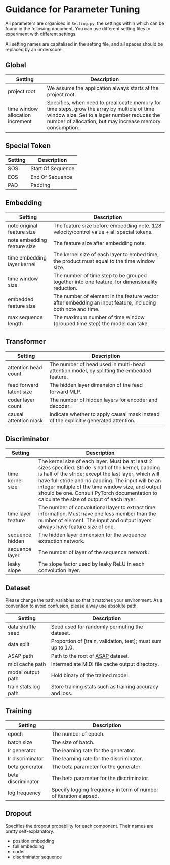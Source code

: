 # Guidance for Parameter Tuning

All parameters are organised in `Setting.py`, the settings within which can be found in the following document. You can use different setting files to experiment with different settings.

All setting names are capitalised in the setting file, and all spaces should be replaced by an underscore.

## Global

| Setting | Description |
| ------- | ----------- |
| project root | We assume the application always starts at the project root. |
| time window allocation increment | Specifies, when need to preallocate memory for time steps, grow the array by multiple of time window size. Set to a lager number reduces the number of allocation, but may increase memory consumption. |

## Special Token

| Setting | Description |
| ------- | ----------- |
| SOS | Start Of Sequence |
| EOS | End Of Sequence |
| PAD | Padding |

## Embedding

| Setting | Description |
| ------- | ----------- |
| note original feature size | The feature size before embedding note. 128 velocity/control value + all special tokens. |
| note embedding feature size | The feature size after embedding note. |
| time embedding layer kernel | The kernel size of each layer to embed time; the product must equal to the time window size. |
| time window size | The number of time step to be grouped together into one feature, for dimensionality reduction. |
| embedded feature size | The number of element in the feature vector after embedding an input feature, including both note and time. |
| max sequence length | The maximum number of time window (grouped time step) the model can take. |

## Transformer

| Setting | Description |
| ------- | ----------- |
| attention head count | The number of head used in multi-head attention model, by splitting the embedded feature. |
| feed forward latent size | The hidden layer dimension of the feed forward MLP. |
| coder layer count | The number of hidden layers for encoder and decoder. |
| causal attention mask | Indicate whether to apply causal mask instead of the explicitly generated attention. |

## Discriminator

| Setting | Description |
| ------- | ----------- |
| time kernel size | The kernel size of each layer. Must be at least 2 sizes specified. Stride is half of the kernel, padding is half of the stride; except the last layer, which will have full stride and no padding. The input will be an integer multiple of the time window size, and output should be one. Consult PyTorch documentation to calculate the size of output of each layer. |
| time layer feature | The number of convolutional layer to extract time information. Must have one less member than the number of element. The input and output layers always have feature size of one. |
| sequence hidden | The hidden layer dimension for the sequence extraction network. |
| sequence layer | The number of layer of the sequence network. |
| leaky slope | The slope factor used by leaky ReLU in each convolution layer. |

## Dataset

Please change the path variables so that it matches your environment. As a convention to avoid confusion, please alway use absolute path.

| Setting | Description |
| ------- | ----------- |
| data shuffle seed | Seed used for randomly permuting the dataset. |
| data split | Proportion of [train, validation, test]; must sum up to 1.0. |
| ASAP path | Path to the root of [ASAP](https://github.com/fosfrancesco/asap-dataset) dataset. |
| midi cache path | Intermediate MIDI file cache output directory. |
| model output path | Hold binary of the trained model. |
| train stats log path | Store training stats such as training accuracy and loss. |

## Training

| Setting | Description |
| ------- | ----------- |
| epoch | The number of epoch. |
| batch size | The size of batch. |
| lr generator | The learning rate for the generator. |
| lr discriminator | The learning rate for the discriminator. |
| beta generator | The beta parameter for the generator. |
| beta discriminator | The beta parameter for the discriminator. |
| log frequency | Specify logging frequency in term of number of iteration elapsed. |

## Dropout

Specifies the dropout probability for each component. Their names are pretty self-explanatory.

- position embedding
- full embedding
- coder
- discriminator sequence
